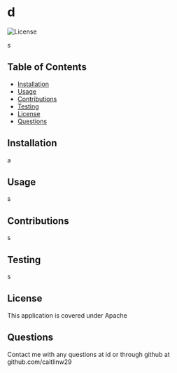 # d

![License](https://img.shields.io/badge/License-Apache-blue.svg)

s

## Table of Contents

* [Installation](#installation)
* [Usage](#usage)
* [Contributions](#contributions)
* [Testing](#testing)
* [License](#license)
* [Questions](#questions)

## Installation

a

## Usage

s

## Contributions

s

## Testing

s

## License

This application is covered under Apache

## Questions

Contact me with any questions at id or through github at github.com/caitlinw29

